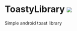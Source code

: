 # ToastyLibrary [![](https://jitpack.io/v/prasad-psp/ToastyLibrary.svg)](https://jitpack.io/#prasad-psp/ToastyLibrary)
Simple android toast library

